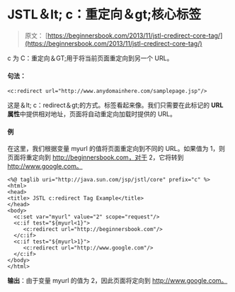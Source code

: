 # JSTL＆lt; c：重定向＆gt;核心标签

> 原文： [https://beginnersbook.com/2013/11/jstl-credirect-core-tag/](https://beginnersbook.com/2013/11/jstl-credirect-core-tag/)

c 为 C：重定向＆GT;用于将当前页面重定向到另一个 URL。

#### 句法：

```
<c:redirect url="http://www.anydomainhere.com/samplepage.jsp"/>
```

这是＆lt; c：redirect＆gt;的方式。标签看起来像。我们只需要在此标记的 **URL 属性**中提供相对地址，页面将自动重定向加载时提供的 URL。

#### 例

在这里，我们根据变量 myurl 的值将页面重定向到不同的 URL。如果值为 1，则页面将重定向到 http://beginnersbook.com，对于 2，它将转到 http://www.google.com。

```
<%@ taglib uri="http://java.sun.com/jsp/jstl/core" prefix="c" %>
<html>
<head>
<title> JSTL c:redirect Tag Example</title>
</head>
<body>
  <c:set var="myurl" value="2" scope="request"/>
  <c:if test="${myurl<1}">
     <c:redirect url="http://beginnersbook.com"/>
  </c:if>
  <c:if test="${myurl>1}">
     <c:redirect url="http://www.google.com"/>
  </c:if>
</body>
</html>
```

**输出**：由于变量 myurl 的值为 2，因此页面将定向到 http://www.google.com。